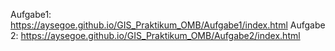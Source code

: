 Aufgabe1:
https://aysegoe.github.io/GIS_Praktikum_OMB/Aufgabe1/index.html
Aufgabe 2:
https://aysegoe.github.io/GIS_Praktikum_OMB/Aufgabe2/index.html
